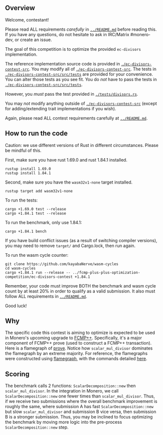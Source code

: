 ## Overview

Welcome, contestant!

Please read ALL requirements *carefully* in [`../README.md`](../README.md) before reading this.
If you have any questions, do not hesitate to ask in IRC/Matrix #monero-dev,
or create an issue.

The goal of this competition is to optimize the provided `ec-divisors`
implementation.

The reference implementation source code is provided in
[`./ec-divisors-contest-src`](./ec-divisors-contest-src). You may modify all of
[`./ec-divisors-contest-src`](./ec-divisors-contest-src). The tests in
[`./ec-divisors-contest-src/src/tests`](./ec-divisors-contest-src/tests) are
provided for your convenience. You can alter those tests as you see fit. You do
*not* have to pass the tests in [`./ec-divisors-contest-src/src/tests`](./ec-divisors-contest-src/src/tests).

However, you *must* pass the test provided in [`./tests/divisors.rs`](./tests/divisors.rs).

You may *not* modify anything outside of [`./ec-divisors-contest-src`](./ec-divisors-contest-src)
(except for adding/extending trait implementations if you wish).

Again, please read ALL contest requirements carefully at [`../README.md`](../README.md).

## How to run the code

Caution: we use different versions of Rust in different circumstances. Please
be mindful of this.

First, make sure you have rust 1.69.0 and rust 1.84.1 installed.

```
rustup install 1.69.0
rustup install 1.84.1
```

Second, make sure you have the `wasm32v1-none` target installed.

```
rustup target add wasm32v1-none
```

To run the tests:

```
cargo +1.69.0 test --release
cargo +1.84.1 test --release
```

To run the benchmark, only use 1.84.1:

```
cargo +1.84.1 bench
```

If you have build conflict issues (as a result of switching compiler versions),
you may need to remove `target/` and Cargo.lock, then run again.

To run the wasm cycle counter:

```
git clone https://github.com/kayabaNerve/wasm-cycles
cd wasm-cycles
cargo +1.84.1 run --release -- ../fcmp-plus-plus-optimization-competition/ec-divisors-contest +1.84.1
```

Remember, your code must improve BOTH the benchmark and wasm cycle count by at
least 20% in order to qualify as a valid submission. It also must follow ALL
requirements in [`../README.md`](../README.md).

Good luck!

## Why

The specific code this contest is aiming to optimize is expected to be
used in Monero's upcoming upgrade to [FCMP++](https://www.getmonero.org/2024/04/27/fcmps.html).
Specifically, it's a major component of FCMP++ prove (used to construct a FCMP++
transaction). Here is a flamegraph of [prove](https://raw.githubusercontent.com/j-berman/fcmp-plus-plus/760b7784c3b77a7f43329317448fe5bcbc00dfd3/crypto/fcmps/flamegraph_prove.svg).
Notice how `scalar_mul_divisor` dominates the flamegraph by an extreme majority.
For reference, the flamegraphs were constructed using [flamegraph](https://github.com/flamegraph-rs/flamegraph),
with the commands detailed [here](https://github.com/j-berman/fcmp-plus-plus/blob/760b7784c3b77a7f43329317448fe5bcbc00dfd3/crypto/fcmps/README.md#flamegraphs).

## Scoring

The benchmark calls 2 functions: `ScalarDecomposition::new` then
`scalar_mul_divisor`. In the integration in Monero, we call
`ScalarDecomposition::new` one fewer times than `scalar_mul_divisor`. Thus, if
we receive two submissions where the overall benchmark improvement is roughly
the same, where submission A has fast `ScalarDecomposition::new` but slow
`scalar_mul_divisor` and submission B vice versa, then submission B is a
stronger submission. Thus, you may be inclined to focus optimizing the benchmark
by moving more logic into the pre-process `ScalarDecomposition::new` step.
